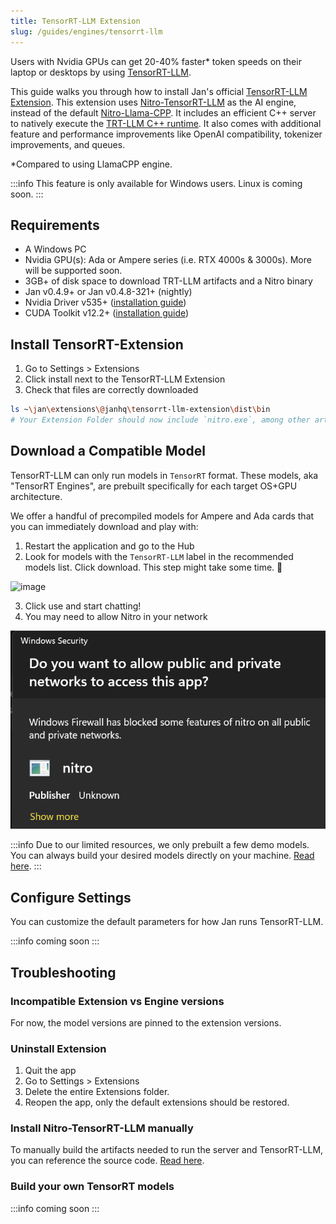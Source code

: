 ```yaml
---
title: TensorRT-LLM Extension
slug: /guides/engines/tensorrt-llm
---
```


Users with Nvidia GPUs can get 20-40% faster* token speeds on their laptop or desktops by using [TensorRT-LLM](https://github.com/NVIDIA/TensorRT-LLM).

This guide walks you through how to install Jan's official [TensorRT-LLM Extension](https://github.com/janhq/nitro-tensorrt-llm). This extension uses [Nitro-TensorRT-LLM](https://github.com/janhq/nitro-tensorrt-llm) as the AI engine, instead of the default [Nitro-Llama-CPP](https://github.com/janhq/nitro). It includes an efficient C++ server to natively execute the [TRT-LLM C++ runtime](https://nvidia.github.io/TensorRT-LLM/gpt_runtime.html). It also comes with additional feature and performance improvements like OpenAI compatibility, tokenizer improvements, and queues.

*Compared to using LlamaCPP engine.

:::info
This feature is only available for Windows users. Linux is coming soon.
:::

## Requirements

- A Windows PC
- Nvidia GPU(s): Ada or Ampere series (i.e. RTX 4000s & 3000s). More will be supported soon.
- 3GB+ of disk space to download TRT-LLM artifacts and a Nitro binary
- Jan v0.4.9+ or Jan v0.4.8-321+ (nightly)
- Nvidia Driver v535+ ([installation guide](https://jan.ai/guides/common-error/not-using-gpu/#1-ensure-gpu-mode-requirements))
- CUDA Toolkit v12.2+ ([installation guide](https://jan.ai/guides/common-error/not-using-gpu/#1-ensure-gpu-mode-requirements))

## Install TensorRT-Extension

1. Go to Settings > Extensions
2. Click install next to the TensorRT-LLM Extension
3. Check that files are correctly downloaded

```sh
ls ~\jan\extensions\@janhq\tensorrt-llm-extension\dist\bin
# Your Extension Folder should now include `nitro.exe`, among other artifacts needed to run TRT-LLM
```

## Download a Compatible Model
TensorRT-LLM can only run models in `TensorRT` format. These models, aka "TensorRT Engines", are prebuilt specifically for each target OS+GPU architecture.

We offer a handful of precompiled models for Ampere and Ada cards that you can immediately download and play with:

1. Restart the application and go to the Hub
2. Look for models with the `TensorRT-LLM` label in the recommended models list. Click download. This step might take some time. 🙏

![image](https://hackmd.io/_uploads/rJewrEgRp.png)

3. Click use and start chatting!
4. You may need to allow Nitro in your network 

![alt text](image.png)

:::info
Due to our limited resources, we only prebuilt a few demo models. You can always build your desired models directly on your machine. [Read here](#build-your-own-tensorrt-models).
:::

## Configure Settings

You can customize the default parameters for how Jan runs TensorRT-LLM. 

:::info
coming soon
:::

## Troubleshooting

### Incompatible Extension vs Engine versions

For now, the model versions are pinned to the extension versions.

### Uninstall Extension

1. Quit the app
2. Go to Settings > Extensions
3. Delete the entire Extensions folder.
4. Reopen the app, only the default extensions should be restored.

### Install Nitro-TensorRT-LLM manually

To manually build the artifacts needed to run the server and TensorRT-LLM, you can reference the source code. [Read here](https://github.com/janhq/nitro-tensorrt-llm?tab=readme-ov-file#quickstart).

### Build your own TensorRT models

:::info
coming soon
:::
